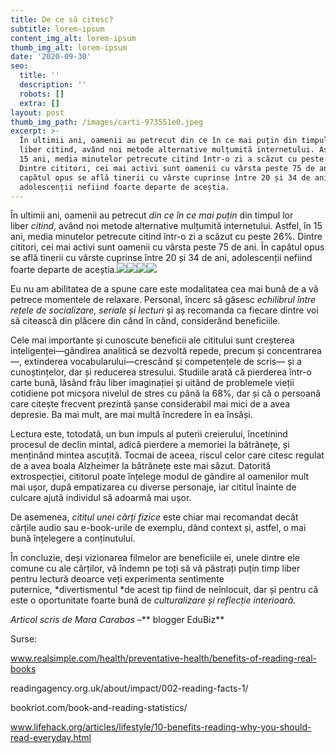 ```yaml
---
title: De ce să citesc?
subtitle: lorem-ipsum
content_img_alt: lorem-ipsum
thumb_img_alt: lorem-ipsum
date: '2020-09-30'
seo:
  title: ''
  description: ''
  robots: []
  extra: []
layout: post
thumb_img_path: /images/carti-973551e0.jpeg
excerpt: >-
  În ultimii ani, oamenii au petrecut din ce în ce mai puțin din timpul lor
  liber citind, având noi metode alternative mulțumită internetului. Astfel, în
  15 ani, media minutelor petrecute citind într-o zi a scăzut cu peste 26%.
  Dintre cititori, cei mai activi sunt oamenii cu vârsta peste 75 de ani. În
  capătul opus se află tinerii cu vârste cuprinse între 20 și 34 de ani,
  adolescenții nefiind foarte departe de aceștia.
---
```

În ultimii ani, oamenii au petrecut *din ce în ce mai puțin* din timpul lor liber *citind*, având noi metode alternative mulțumită internetului. Astfel, în 15 ani, media minutelor petrecute citind într-o zi a scăzut cu peste 26%. Dintre cititori, cei mai activi sunt oamenii cu vârsta peste 75 de ani. În capătul opus se află tinerii cu vârste cuprinse între 20 și 34 de ani, adolescenții nefiind foarte departe de aceștia.![](https://lh6.googleusercontent.com/fm3ltXTD-gOZZ6nPyrI8Uf9Lttq9uD8duGAQosMBP5MSEoIB3f5xqc6xp_RcSr1MOyMbyAcxpEkBiC79ZFk4fK-srU2hR1toHWZQTHHcpCp_xj-HinJzxVwmyH2Veuyw\_-xlWyQvJ6yP\_-i4gw)![](https://lh5.googleusercontent.com/GLicHIIyXbm6-X19tLyZmqCeUWgQuQtZj-qdwm9LLA8jfsg37XaJGxTpTEXApWRCicAlMjkcWgyo2AvLnQ7r1TTziMVPJCKoI92jAvgM-wV0B1-dKyEJHDbIcBC3ZM_IQ8ifCTg-ZqCUtjA4nA)![](https://lh5.googleusercontent.com/fVVZPKKQ8uX2F19prm1BI8bxBcIiXBjOrsk7aFmLXKRXgXCfXxyz295kcCBDQ6FppAgeaORjcNo40ICbqvPIqpHHtBiAGhNklojG8vsWPAW4etU19SqBnfX15DR39uaVbehJrvdc9YfaA-cYBw)![](https://lh3.googleusercontent.com/QcfrKYbvTfKY0etDnzmJ_bPWuPBzvei9c56v65E2Pp4VOFjctmONMeCJwR5JE2ZPlPSBJiL_fGmnqqM-4hi5Ag31XTZY0QSwtRB70N1kULiKKQFbfp-0Yi6jADduwAtKOWNHOvb_GHyQJtV0FA)

Eu nu am abilitatea de a spune care este modalitatea cea mai bună de a vă petrece momentele de relaxare. Personal, încerc să găsesc *echilibrul între rețele de socializare, seriale și lecturi* și aș recomanda ca fiecare dintre voi să citească din plăcere din când în când, considerând beneficiile.

Cele mai importante și cunoscute beneficii ale cititului sunt creșterea inteligenței—gândirea analitică se dezvoltă repede, precum și concentrarea—, extinderea vocabularului—crescând și competențele de scris— și a cunoștințelor, dar și reducerea stresului. Studiile arată că pierderea într-o carte bună, lăsând frâu liber imaginației și uitând de problemele vieții cotidiene pot micșora nivelul de stres cu până la 68%, dar și că o persoană care citește frecvent prezintă șanse considerabil mai mici de a avea depresie. Ba mai mult, are mai multă încredere în ea însăși.


Lectura este, totodată, un bun impuls al puterii creierului, încetinind procesul de declin mintal, adică pierdere a memoriei la bătrânețe, și menținând mintea ascuțită. Tocmai de aceea, riscul celor care citesc regulat de a avea boala Alzheimer la bătrânețe este mai săzut. Datorită extrospecției, cititorul poate înțelege modul de gândire al oamenilor mult mai ușor, după empatizarea cu diverse personaje, iar cititul înainte de culcare ajută individul să adoarmă mai ușor.

De asemenea, *cititul unei cărți fizice* este chiar mai recomandat decât cărțile audio sau e-book-urile de exemplu, dând context și, astfel, o mai bună înțelegere a conținutului.

În concluzie, deși vizionarea filmelor are beneficiile ei, unele dintre ele comune cu ale cărților, vă îndemn pe toți să vă păstrați puțin timp liber pentru lectură deoarce veți experimenta sentimente puternice, *divertismentul *de acest tip fiind de neînlocuit, dar și pentru că este o oportunitate foarte bună de *culturalizare și reflecție interioară.*


*Articol scris de Mara Carabas –*** blogger EduBiz**

Surse:

www.realsimple.com/health/preventative-health/benefits-of-reading-real-books

readingagency.org.uk/about/impact/002-reading-facts-1/

bookriot.com/book-and-reading-statistics/

www.lifehack.org/articles/lifestyle/10-benefits-reading-why-you-should-read-everyday.html
